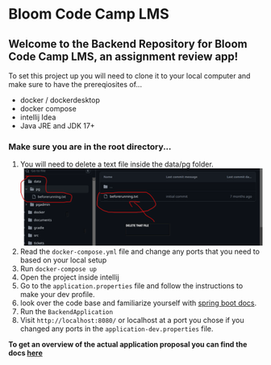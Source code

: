 # Bloom Code Camp LMS

## Welcome to the Backend Repository for Bloom Code Camp LMS, an assignment review app!
To set this project up you will need to clone it to your local computer and make sure to have the prereqiosites of...
- docker / dockerdesktop
- docker compose
- intellij Idea
- Java JRE and JDK 17+

### Make sure you are in the root directory...
1. You will need to delete a text file inside the data/pg folder.
![delete this file](codecampdelete.png) 
2. Read the `docker-compose.yml` file and change any ports that you need to based on your local setup
3. Run `docker-compose up`
4. Open the project inside intellij
5. Go to the `application.properties` file and follow the instructions to make your dev profile.
6. look over the code base and familiarize yourself with [spring boot docs](https://docs.spring.io/spring-boot/docs/current/reference/htmlsingle/). 
3. Run the `BackendApplication`
4. Visit `http://localhost:8080/` or localhost at a port you chose if you changed any ports in the `application-dev.properties` file.

**To get an overview of the actual application proposal you can find the docs [here](documents/composition_document.md)**
